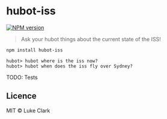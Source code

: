 # hubot-iss
[![NPM version][npm-image]][npm-url]
> Ask your hubot things about the current state of the ISS!

```bash
npm install hubot-iss
```

```
hubot> hubot where is the iss now?
hubot> hubot when does the iss fly over Sydney?
```

TODO: Tests

## Licence

MIT © Luke Clark


[npm-image]: https://badge.fury.io/js/hubot-iss.svg
[npm-url]: https://npmjs.org/package/hubot-iss
[travis-image]: https://travis-ci.org/ljcl/hubot-iss.svg?branch=master
[travis-url]: https://travis-ci.org/ljcl/hubot-iss
[daviddm-image]: https://david-dm.org/ljcl/hubot-iss.svg?theme=shields.io
[daviddm-url]: https://david-dm.org/ljcl/hubot-iss
[coveralls-image]: https://coveralls.io/repos/github/ljcl/hubot-iss/badge.svg?branch=master
[coveralls-url]:https://coveralls.io/github/ljcl/hubot-iss?branch=master

